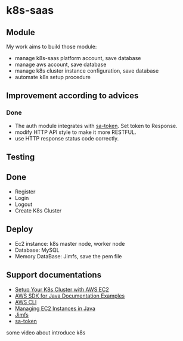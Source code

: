 # k8s-saas

## Module
My work aims to build those module:
+ manage k8s-saas platform account, save database
+ manage aws account, save database
+ manage k8s cluster instance configuration, save database
+ automate k8s setup procedure

## Improvement according to advices
### Done
+ The auth module integrates with [sa-token](https://sa-token.cc/). Set token to Response.
+ modify HTTP API style to make it more RESTFUL.
+ use HTTP response status code correctly.

## Testing

## Done
+ Register
+ Login
+ Logout
+ Create K8s Cluster


## Deploy
+ Ec2 instance: k8s master node, worker node
+ Database: MySQL  
+ Memory DataBase: Jimfs, save the pem file

## Support documentations

+ [Setup Your K8s Cluster with AWS EC2](https://milindasenaka96.medium.com/setup-your-k8s-cluster-with-aws-ec2-3768d78e7f05)
+ [AWS SDK for Java Documentation Examples](https://github.com/awsdocs/aws-doc-sdk-examples/tree/main/java)
+ [AWS CLI](https://awscli.amazonaws.com/v2/documentation/api/latest/reference/index.html)
+ [Managing EC2 Instances in Java](https://www.baeldung.com/ec2-java)
+ [Jimfs](https://gitee.com/mirrors/Jimfs)
+ [sa-token](https://sa-token.cc/)

some video about introduce k8s